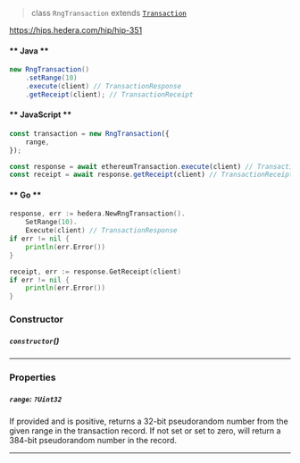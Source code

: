 > class `RngTransaction` extends [`Transaction`](reference/core/Transaction.md)

https://hips.hedera.com/hip/hip-351
    
<!-- tabs:start -->

#### ** Java **

```java
new RngTransaction()
    .setRange(10)
    .execute(client) // TransactionResponse
    .getReceipt(client); // TransactionReceipt
```

#### ** JavaScript **

```javascript
const transaction = new RngTransaction({
    range,
});

const response = await ethereumTransaction.execute(client) // TransactionResponse;
const receipt = await response.getReceipt(client) // TransactionReceipt;
```

#### ** Go **

```go
response, err := hedera.NewRngTransaction().
    SetRange(10).
    Execute(client) // TransactionResponse
if err != nil {
    println(err.Error())
}

receipt, err := response.GetReceipt(client)
if err != nil {
    println(err.Error())
}
```

<!-- tabs:end -->

### Constructor

##### `constructor`()

---

### Properties

##### `range`: `?Uint32`

If provided and is positive, returns a 32-bit pseudorandom number from the
given range in the transaction record. If not set or set to zero, will return a
384-bit pseudorandom number in the record.

---
